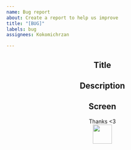 ```yaml
---
name: Bug report
about: Create a report to help us improve
title: "[BUG]"
labels: bug
assignees: Kokomichrzan

---
```


<div align=center>

## Title</br>

## Description</br>

## Screen</br>

Thanks <3</br>
<img height=50px src="https://github.com/Kokomichrzan/CPP-Data/blob/Info/Assets/Thanks.gif"></img>
</div>
